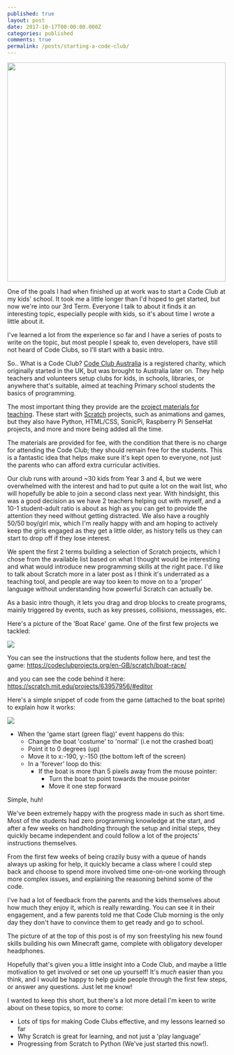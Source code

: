```yaml
---
published: true
layout: post
date: 2017-10-17T00:00:00.000Z
categories: published
comments: true
permalink: /posts/starting-a-code-club/
---
```


<p align="left">
	<img src="{{site.baseurl}}/img/IMG_4968 2.jpg" width="500px"/>
</p>

One of the goals I had when finished up at work was to start a Code Club at my kids' school. It took me a little longer than I'd hoped to get started, but now we're into our 3rd Term. Everyone I talk to about it finds it an interesting topic, especially people with kids, so it's about time I wrote a little about it.

I've learned a lot from the experience so far and I have a series of posts to write on the topic, but most people I speak to, even developers, have still not heard of Code Clubs, so I'll start with a basic intro.

So.. What is a Code Club?
[Code Club Australia](https://codeclubau.org/) is a registered charity, which originally started in the UK, but was brought to Australia later on. They help teachers and volunteers setup clubs for kids, in schools, libraries, or anywhere that's suitable, aimed at teaching Primary school students the basics of programming. 

The most important thing they provide are the [project materials for teaching](https://codeclubprojects.org/en-GB/). These start with [Scratch](https://scratch.mit.edu/) projects, such as animations and games, but they also have Python, HTML/CSS, SonicPi, Raspberry Pi SenseHat projects, and more and more being added all the time.

The materials are provided for fee, with the condition that there is no charge for attending the Code Club; they should remain free for the students. This is a fantastic idea that helps make sure it's kept open to everyone, not just the parents who can afford extra curricular activities.

Our club runs with around ~30 kids from Year 3 and 4, but we were overwhelmed with the interest and had to put quite a lot on the wait list, who will hopefully be able to join a second class next year. With hindsight, this was a good decision as we have 2 teachers helping out with myself, and a 10-1 student-adult ratio is about as high as you can get to provide the attention they need without getting distracted. We also have a roughly 50/50 boy/girl mix, which I'm really happy with and am hoping to actively keep the girls engaged as they get a little older, as history tells us they can start to drop off if they lose interest.

We spent the first 2 terms building a selection of Scratch projects, which I chose from the available list based on what I thought would be interesting and what would introduce new programming skills at the right pace. I'd like to talk about Scratch more in a later post as I think it's underrated as a teaching tool, and people are way too keen to move on to a 'proper' language without understanding how powerful Scratch can actually be. 

As a basic intro though, it lets you drag and drop blocks to create programs, mainly triggered by events, such as key presses, collisions, messsages, etc.

Here's a picture of the 'Boat Race' game. One of the first few projects we tackled:
<p align="left">
	<img  src="{{site.baseurl}}/img/Screen Shot 2017-10-17 at 3.01.09 pm.png" />
</p>

You can see the instructions that the students follow here, and test the game:
https://codeclubprojects.org/en-GB/scratch/boat-race/

and you can see the code behind it here:
https://scratch.mit.edu/projects/63957956/#editor

Here's a simple snippet of code from the game (attached to the boat sprite) to explain how it works:

<p align="left">
	<img src="{{site.baseurl}}/img/Screen Shot 2017-10-17 at 3.04.29 pm.png"/>
</p>

- When the 'game start (green flag)' event happens do this:
	- Change the boat 'costume' to 'normal' (i.e not the crashed boat)
    - Point it to 0 degrees (up)
    - Move it to x:-190, y:-150 (the bottom left of the screen)
    - In a 'forever' loop do this:
    	- If the boat is more than 5 pixels away from the mouse pointer:
        	- Turn the boat to point towards the mouse pointer
            - Move it one step forward
            
Simple, huh!

We've been extremely happy with the progress made in such as short time. Most of the students had zero programming knowledge at the start, and after a few weeks on handholding through the setup and initial steps, they quickly became independent and could follow a lot of the projects' instructions themselves.

From the first few weeks of being crazily busy with a queue of hands always up asking for help, it quickly became a class where I could step back and choose to spend more involved time one-on-one working through more complex issues, and explaining the reasoning behind some of the code.

I've had a lot of feedback from the parents and the kids themselves about how much they enjoy it, which is really rewarding. You can see it in their engagement, and a few parents told me that Code Club morning is the only day they don't have to convince them to get ready and go to school.

The picture of at the top of this post is of my son freestyling his new found skills building his own Minecraft game, complete with obligatory developer headphones.

Hopefully that's given you a little insight into a Code Club, and maybe a little motivation to get involved or set one up yourself! It's *much* easier than you think, and I would be happy to help guide people through the first few steps, or answer any questions. Just let me know!

I wanted to keep this short, but there's a lot more detail I'm keen to write about on these topics, so more to come:

- Lots of tips  for making Code Clubs effective, and my lessons learned so far
- Why Scratch is great for learning, and not just a 'play language'
- Progressing from Scratch to Python (We've just started this now!).
